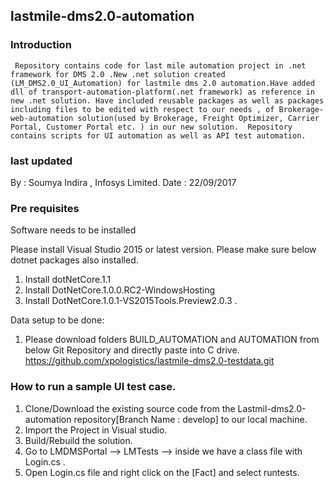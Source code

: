## lastmile-dms2.0-automation
### Introduction
     Repository contains code for last mile automation project in .net framework for DMS 2.0 .New .net solution created   (LM_DMS2.0_UI_Automation) for lastmile dms 2.0 automation.Have added dll of transport-automation-platform(.net framework) as reference in new .net solution. Have included reusable packages as well as packages including files to be edited with respect to our needs , of Brokerage-web-automation solution(used by Brokerage, Freight Optimizer, Carrier Portal, Customer Portal etc. ) in our new solution.  Repository contains scripts for UI automation as well as API test automation.
    
### last updated
  By : Soumya Indira , Infosys Limited.
  Date : 22/09/2017
  
### Pre requisites 

Software needs to be installed 
 
 Please install Visual Studio 2015 or latest version. Please make sure below dotnet packages also installed.
1. Install dotNetCore.1.1
2. Install DotNetCore.1.0.0.RC2-WindowsHosting
3. Install DotNetCore.1.0.1-VS2015Tools.Preview2.0.3 . 

Data setup to be done:

1) Please download folders BUILD_AUTOMATION and AUTOMATION from below Git Repository and directly paste into C drive.
https://github.com/xpologistics/lastmile-dms2.0-testdata.git

### How to run a sample UI test case.

1) Clone/Download the existing source code from the Lastmil-dms2.0-automation repository[Branch Name : develop] to our local machine.
2) Import the Project in Visual studio. 
3) Build/Rebuild the solution.
4) Go to LMDMSPortal --> LMTests --> inside we have a class file with Login.cs .
5) Open Login.cs file and right click on the [Fact] and select runtests.







